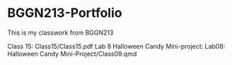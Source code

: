 # BGGN213-Portfolio

This is my classwork from BGGN213


Class 15: Class15/Class15.pdf
Lab 8 Halloween Candy Mini-project: Lab08: Halloween Candy Mini-Project/Class09.qmd
